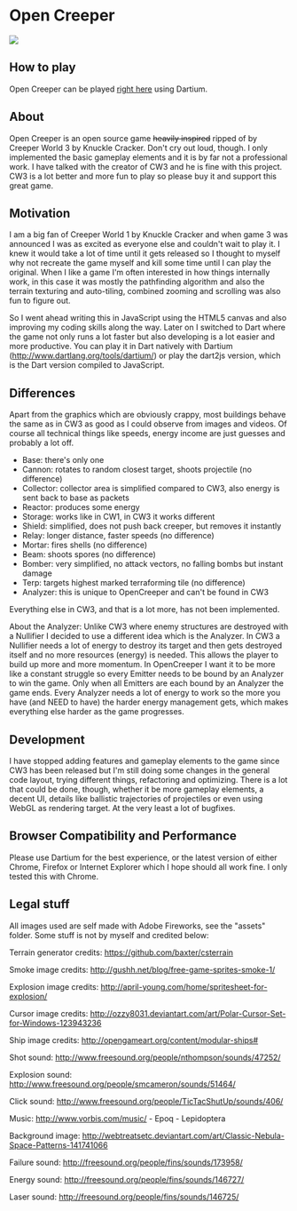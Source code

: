 # Open Creeper

![](screenshot/screenshot.png)

## How to play

Open Creeper can be played [right here](https://dcfd330e58e6277323528068d3853818b002f1ba.googledrive.com/host/0B9_P3vD74EEvWVdOUWQxRlE5RzA/index.htm) using Dartium.

## About

Open Creeper is an open source game ~~heavily inspired~~ ripped of by Creeper World 3 by Knuckle Cracker.
Don't cry out loud, though. I only implemented the basic gameplay elements and it is by far not a professional
work. I have talked with the creator of CW3 and he is fine with this project. CW3 is a lot better
and more fun to play so please buy it and support this great game.

## Motivation

I am a big fan of Creeper World 1 by Knuckle Cracker and when game 3 was announced I was
as excited as everyone else and couldn't wait to play it. I knew it would take a lot of
time until it gets released so I thought to myself why not recreate the game myself and kill
some time until I can play the original.
When I like a game I'm often interested in how things internally work, in this case it was
mostly the pathfinding algorithm and also the terrain texturing and auto-tiling, combined zooming
and scrolling was also fun to figure out.

So I went ahead writing this in JavaScript using the HTML5 canvas and also improving my coding
skills along the way. Later on I switched to Dart where the game not only runs a lot faster but also
developing is a lot easier and more productive. You can play it in Dart natively with
Dartium (http://www.dartlang.org/tools/dartium/) or play the dart2js version, which is the Dart
version compiled to JavaScript.

## Differences

Apart from the graphics which are obviously crappy, most buildings behave the same as in CW3
as good as I could observe from images and videos. Of course all technical things like speeds,
energy income are just guesses and probably a lot off.

- Base: there's only one
- Cannon: rotates to random closest target, shoots projectile (no difference)
- Collector: collector area is simplified compared to CW3, also energy is sent back to base as packets
- Reactor: produces some energy
- Storage: works like in CW1, in CW3 it works different
- Shield: simplified, does not push back creeper, but removes it instantly
- Relay: longer distance, faster speeds (no difference)
- Mortar: fires shells (no difference)
- Beam: shoots spores (no difference)
- Bomber: very simplified, no attack vectors, no falling bombs but instant damage
- Terp: targets highest marked terraforming tile (no difference)
- Analyzer: this is unique to OpenCreeper and can't be found in CW3

Everything else in CW3, and that is a lot more, has not been implemented.

About the Analyzer:
Unlike CW3 where enemy structures are destroyed with a Nullifier I decided to use a different
idea which is the Analyzer. In CW3 a Nullifier needs a lot of energy to destroy its target and
then gets destroyed itself and no more resources (energy) is needed. This allows the player
to build up more and more momentum. In OpenCreeper I want it to be more like a constant struggle
so every Emitter needs to be bound by an Analyzer to win the game. Only when all Emitters are
each bound by an Analyzer the game ends. Every Analyzer needs a lot of energy to work so the more
you have (and NEED to have) the harder energy management gets, which makes everything else
harder as the game progresses.

## Development

I have stopped adding features and gameplay elements to the game since CW3 has been released but I'm
still doing some changes in the general code layout, trying different things, refactoring and optimizing.
There is a lot that could be done, though, whether it be more gameplay elements, a decent UI, details like ballistic
trajectories of projectiles or even using WebGL as rendering target. At the very least a lot of bugfixes.

## Browser Compatibility and Performance

Please use Dartium for the best experience, or the latest version of either Chrome, Firefox or Internet Explorer
which I hope should all work fine. I only tested this with Chrome.

## Legal stuff

All images used are self made with Adobe Fireworks, see the "assets" folder.
Some stuff is not by myself and credited below:

Terrain generator credits:
https://github.com/baxter/csterrain

Smoke image credits:
http://gushh.net/blog/free-game-sprites-smoke-1/

Explosion image credits:
http://april-young.com/home/spritesheet-for-explosion/

Cursor image credits:
http://ozzy8031.deviantart.com/art/Polar-Cursor-Set-for-Windows-123943236

Ship image credits:
http://opengameart.org/content/modular-ships#

Shot sound:
http://www.freesound.org/people/nthompson/sounds/47252/

Explosion sound:
http://www.freesound.org/people/smcameron/sounds/51464/

Click sound:
http://www.freesound.org/people/TicTacShutUp/sounds/406/

Music:
http://www.vorbis.com/music/ - Epoq - Lepidoptera

Background image:
http://webtreatsetc.deviantart.com/art/Classic-Nebula-Space-Patterns-141741066

Failure sound:
http://freesound.org/people/fins/sounds/173958/

Energy sound:
http://freesound.org/people/fins/sounds/146727/

Laser sound:
http://freesound.org/people/fins/sounds/146725/

